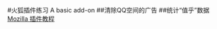 #火狐插件练习
A basic add-on
##清除QQ空间的广告
##统计“值乎”数据
[Mozilla 插件教程](https://developer.mozilla.org/en-US/Add-ons/SDK/Tutorials)